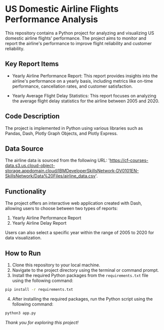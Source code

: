 # US Domestic Airline Flights Performance Analysis

This repository contains a Python project for analyzing and visualizing US domestic airline flights' performance. The project aims to monitor and report the airline's performance to improve flight reliability and customer reliability.

## Key Report Items

- Yearly Airline Performance Report: This report provides insights into the airline's performance on a yearly basis, including metrics like on-time performance, cancellation rates, and customer satisfaction.

- Yearly Average Flight Delay Statistics: This report focuses on analyzing the average flight delay statistics for the airline between 2005 and 2020.

## Code Description

The project is implemented in Python using various libraries such as Pandas, Dash, Plotly Graph Objects, and Plotly Express.

## Data Source

The airline data is sourced from the following URL: 'https://cf-courses-data.s3.us.cloud-object-storage.appdomain.cloud/IBMDeveloperSkillsNetwork-DV0101EN-SkillsNetwork/Data%20Files/airline_data.csv'.

## Functionality

The project offers an interactive web application created with Dash, allowing users to choose between two types of reports:
1. Yearly Airline Performance Report
2. Yearly Airline Delay Report

Users can also select a specific year within the range of 2005 to 2020 for data visualization.

## How to Run

1. Clone this repository to your local machine.
2. Navigate to the project directory using the terminal or command prompt.
3. Install the required Python packages from the `requirements.txt` file using the following command:
```sh
pip install -r requirements.txt
```
4. After installing the required packages, run the Python script using the following command:
```sh
python3 app.py
```
*Thank you for exploring this project!*
